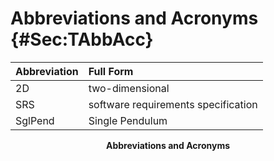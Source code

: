 # Abbreviations and Acronyms {#Sec:TAbbAcc}

<div id="Table:TAbbAcc"></div>

|Abbreviation|Full Form                          |
|:-----------|:----------------------------------|
|2D          |two-dimensional                    |
|SRS         |software requirements specification|
|SglPend     |Single Pendulum                    |

**<p align="center">Abbreviations and Acronyms</p>**
